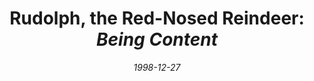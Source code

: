 ---
layout: message
category: message
series: "Lessons Learned From Christmas Classics"
title: "Rudolph, the Red-Nosed Reindeer: <i>Being Content "
date: 1998-12-27
audio-description: "Sure they're nostalgic and fun to watch... but can we learn a thing or two from these holiday classics? "
audio: ""
audio-title: "Rudolph, the Red-Nosed Reindeer&#58; Being Content "
audio-duration: ":"
---